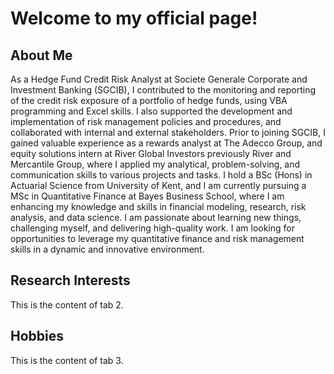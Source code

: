 <link rel="stylesheet" href="style.css">

<h1> Welcome to my official page!</h1>


  <div id="About Me">
    <h2> About Me </h2>
    <p>As a Hedge Fund Credit Risk Analyst at Societe Generale Corporate and Investment Banking (SGCIB), I contributed to the monitoring and reporting of the credit risk exposure of a portfolio of hedge funds, using VBA programming and Excel skills. I also supported the development and implementation of risk management policies and procedures, and collaborated with internal and external stakeholders. Prior to joining SGCIB, I gained valuable experience as a rewards analyst at The Adecco Group, and equity solutions intern at River Global Investors previously River and Mercantile Group, where I applied my analytical, problem-solving, and communication skills to various projects and tasks. I hold a BSc (Hons) in Actuarial Science from University of Kent, and I am currently pursuing a MSc in Quantitative Finance at Bayes Business School, where I am enhancing my knowledge and skills in financial modeling, research, risk analysis, and data science. I am passionate about learning new things, challenging myself, and delivering high-quality work. I am looking for opportunities to leverage my quantitative finance and risk management skills in a dynamic and innovative environment.</p>
  </div>
  <div id="Notes">
    <h2>Research Interests</h2>
    <p>This is the content of tab 2.</p>
  </div>
  <div id="Projects">
    <h2>Hobbies</h2>
    <p>This is the content of tab 3.</p>
  </div>
